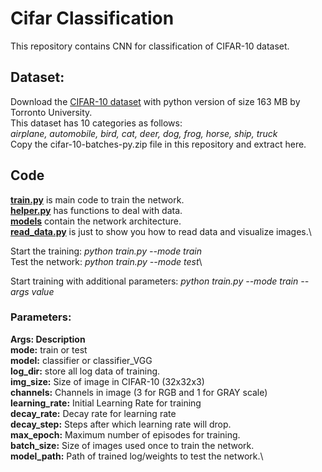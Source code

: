 # Cifar Classification

This repository contains CNN for classification of CIFAR-10 dataset.

## Dataset:
Download the [CIFAR-10 dataset](https://www.cs.toronto.edu/~kriz/cifar.html) with python version of size 163 MB by Torronto University.\
This dataset has 10 categories as follows:\
*airplane, automobile, bird, cat, deer, dog, frog, horse, ship, truck*\
Copy the cifar-10-batches-py.zip file in this repository and extract here.

## Code

**[train.py](https://github.com/vinits5/cifar_classification/blob/master/train.py)** is main code to train the network.\
**[helper.py](https://github.com/vinits5/cifar_classification/blob/master/helper.py)** has functions to deal with data.\
**[models](https://github.com/vinits5/cifar_classification/blob/master/models/)** contain the network architecture.\
**[read_data.py](https://github.com/vinits5/cifar_classification/blob/master/read_data.py)** is just to show you how to read data and visualize images.\

Start the training: *python train.py --mode train*\
Test the network: *python train.py --mode test*\

Start training with additional parameters: *python train.py --mode train --args value*

### Parameters:
**Args:				Description**\
**mode:**               train or test\
**model:** classifier or classifier_VGG\
**log_dir:**			store all log data of training.\
**img_size:**			Size of image in CIFAR-10 (32x32x3)\
**channels:**			Channels in image (3 for RGB and 1 for GRAY scale)\
**learning_rate:**		Initial Learning Rate for training\
**decay_rate:**			Decay rate for learning rate\
**decay_step:**			Steps after which learning rate will drop.\
**max_epoch:**			Maximum number of episodes for training.\
**batch_size:**			Size of images used once to train the network.\
**model_path:**			Path of trained log/weights to test the network.\

